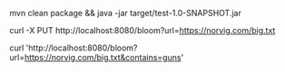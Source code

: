 mvn clean package && java -jar target/test-1.0-SNAPSHOT.jar

curl -X PUT http://localhost:8080/bloom?url=https://norvig.com/big.txt

curl 'http://localhost:8080/bloom?url=https://norvig.com/big.txt&contains=guns'